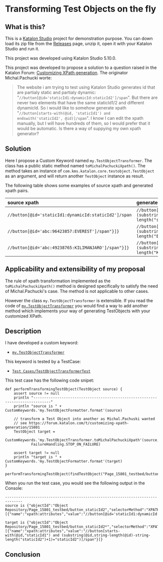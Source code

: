 Transforming Test Objects on the fly
=======

## What is this?

This is a [Katalon Studio](https://www.katalon.com/) project for demonstration purpose. You can down load its zip file from the [Releases](https://github.com/kazurayam/TransformingTestObjectOnTheFly/releases) page, unzip it, open it with your Katalon Studio and run it.

This project was developed using Katalon Studio 5.10.0.

This project was developed to propose a solution to a question raised in the Katalon Forum: [Customizing XPath generation](https://forum.katalon.com/t/customizing-xpath-generation/15801). The originator Michal.Pachucki worte:

>The website i am trying to test using Katalon Studio generates id that are partialy static and partialy dynamic:
"`//button[@id='staticId1:dynamicId:staticId2']/span`".
But there are never two elements that have the same staticId1/2 and different dynamicId.
So i would like to somehow generate xpath
"`//button[starts-with(@id, 'staticId1') and endswith('staticId2', @id)]/span`".
I know I can edit the xpath manually, but I will have hundreds of them, so I would prefer that it would be automatic.
>Is there a way of suppying my own xpath generator?

## Solution

Here I propose a Custom Keyword named `my.TestObjectTransformer`. The class has a public static method named `toMichalPachuckiXpath()`. The method takes an instance of `com.kms.katalon.core.testobject.TestObject` as an argument, and will return another `TestObject` instance as result.

The following table shows some examples of source xpath and generated xpath pairs.

| source xpath | generated xpath |
|:------------ | :--------------- |
| `//button[@id='staticId1:dynamicId:staticId2']/span` | `//button[starts-with(@id,"staticId1") and (substring(@id,string-length(@id)-string-length("staticId2")+1)="staticId2")]/span"}]}` |`
| `//button[@id='abc:96423857:EVEREST']/span"}]}` | `//button[starts-with(@id,"abc") and (substring(@id,string-length(@id)-string-length("EVEREST")+1)="EVEREST")]/span"}]}` |
| `//button[@id='abc:49238765:KILIMANJARO']/span"}]}` | `//button[starts-with(@id,"abc") and (substring(@id,string-length(@id)-string-length("KILIMANJARO")+1)="KILIMANJARO")]/span"}]}` |

## Applicability and extensibility of my proposal

The rule of xpath transformation implemented as the `toMichalPachuckiXpath()` method is designed specifically to satisfy the need of Michal.Pachucki's case. The method is not applicable to other cases.

However the class `my.TestObjectTransformer` is extensible. If you read the code of [`my.TestObjectTransformer`](Keywords/my/TestObjectTransformer.groovy) you would find a way to add another method which implements your way of generating TestObjects with your customized XPath.

## Description

I have developed a custom keyword:
-  [`my.TestObjectTransformer`](Keywords/my/TestObjectTransformer.groovy)

This keyword is tested by a TestCase:
- [`Test Cases/TestObjectTransformerTest`](Scripts/TestObjectTransformerTest/Script1545356150556.groovy)

This test case has the following code snipet:

```
def performTransformingTestObject(TestObject source) {
	assert source != null
	println "------------------------------------------------------------------------------"
	println "source is " + CustomKeywords.'my.TestObjectFormatter.format'(source)

	// transform a Test Object into another as Michal.Pachuski wanted
	// see https://forum.katalon.com/t/customizing-xpath-generation/15801
	TestObject target =
		CustomKeywords.'my.TestObjectTransformer.toMichalPachuckiXpath'(source,
			FailureHandling.STOP_ON_FAILURE)

	assert target != null
	println "target is " + CustomKeywords.'my.TestObjectFormatter.format'(target)
}

performTransformingTestObject(findTestObject("Page_15801_testbed/button_staticId2"))
```

When you run the test case, you would see the following output in the Console:

```
------------------------------------------------------------------------------
source is {"objectId":"Object Repository/Page_15801_testbed/button_staticId2","selectorMethod":"XPATH","activeXpaths":[{"name":"xpath:attributes","value":"//button[@id='staticId1:dynamicId:staticId2']/span"}]}

target is {"objectId":"Object Repository/Page_15801_testbed/button_staticId2*","selectorMethod":"XPATH","activeXpaths":[{"name":"xpath:attributes","value":"//button[starts-with(@id,"staticId1") and (substring(@id,string-length(@id)-string-length("staticId2")+1)="staticId2")]/span"}]}

```



## Conclusion
